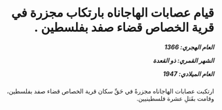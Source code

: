<h1 dir="rtl">قيام عصابات الهاجاناه بارتكاب مجزرة في قرية الخصاص قضاء صفد بفلسطين .</h1>

<h5 dir="rtl">العام الهجري:  1366

الشهر القمري: ذو القعدة

العام الميلادي: 1947</h5>

<p dir="rtl">ارتكبت عصابات الهاجاناه مجزرةً في حَقِّ سكان قرية الخصاص قضاء صفد بفلسطين، وقامت بقَتلِ عشرة فلسطينيين.</p></br>
